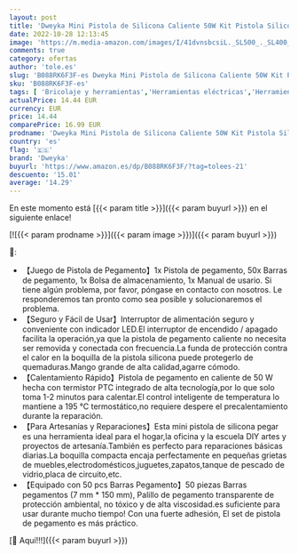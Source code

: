 ```yaml
---
layout: post
title: 'Dweyka Mini Pistola de Silicona Caliente 50W Kit Pistola Silicona Con 50pcs 7mm*150mm  Barras de Pegamento para Artesanía de Bricolaje Reparaciones Rápidas Decoración del Festival'
date: 2022-10-28 12:13:45
image: 'https://m.media-amazon.com/images/I/41dvnsbcsiL._SL500_._SL400_.jpg'
comments: true
category: ofertas
author: 'tole.es'
slug: 'B088RK6F3F-es Dweyka Mini Pistola de Silicona Caliente 50W Kit Pistola...'
sku: 'B088RK6F3F-es'
tags: [ 'Bricolaje y herramientas','Herramientas eléctricas','Herramientas manuales y eléctricas','Pistolas de encolar','barras','de','dweyka','pegamento','🇪🇸', ]
actualPrice: 14.44 EUR
currency: EUR
price: 14.44
comparePrice: 16.99 EUR
prodname: 'Dweyka Mini Pistola de Silicona Caliente 50W Kit Pistola Silicona Con 50pcs 7mm*150mm  Barras de Pegamento para Artesanía de Bricolaje Reparaciones Rápidas Decoración del Festival'
country: 'es'
flag: '🇪🇸'
brand: 'Dweyka'
buyurl: 'https://www.amazon.es/dp/B088RK6F3F/?tag=tolees-21'
descuento: '15.01'
average: '14.29'
---
```


En este momento está [{{< param title >}}]({{< param buyurl >}}) en el siguiente enlace!

[![{{< param prodname >}}]({{< param image >}})]({{< param buyurl >}})

🔎:

- 【Juego de Pistola de Pegamento】1x Pistola de pegamento, 50x Barras de pegamento, 1x Bolsa de almacenamiento, 1x Manual de usario. Si tiene algún problema, por favor, póngase en contacto con nosotros. Le responderemos tan pronto como sea posible y solucionaremos el problema.
- 【Seguro y Fácil de Usar】Interruptor de alimentación seguro y conveniente con indicador LED.El interruptor de encendido / apagado facilita la operación,ya que la pistola de pegamento caliente no necesita ser removida y conectada con frecuencia.La funda de protección contra el calor en la boquilla de la pistola silicona puede protegerlo de quemaduras.Mango grande de alta calidad,agarre cómodo.
- 【Calentamiento Rápido】Pistola de pegamento en caliente de 50 W hecha con termistor PTC integrado de alta tecnología,por lo que solo toma 1-2 minutos para calentar.El control inteligente de temperatura lo mantiene a 195 ℃ termostático,no requiere despere el precalentamiento durante la reparación.
- 【Para Artesanías y Reparaciones】Esta mini pistola de silicona pegar es una herramienta ideal para el hogar,la oficina y la escuela DIY artes y proyectos de artesanía.También es perfecto para reparaciones básicas diarias.La boquilla compacta encaja perfectamente en pequeñas grietas de muebles,electrodomésticos,juguetes,zapatos,tanque de pescado de vidrio,placa de circuito,etc.
- 【Equipado con 50 pcs Barras Pegamento】50 piezas Barras pegamentos (7 mm * 150 mm), Palillo de pegamento transparente de protección ambiental, no tóxico y de alta viscosidad.es suficiente para usar durante mucho tiempo! Con una fuerte adhesión, El set de pistola de pegamento es más práctico.

[🛒 Aquí!!!]({{< param buyurl >}})
